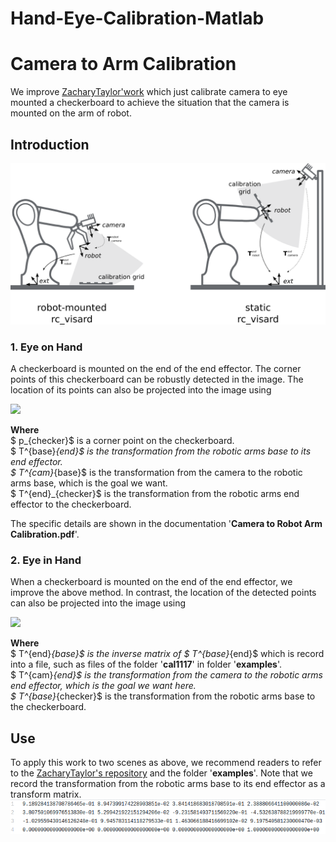 # Hand-Eye-Calibration-Matlab
# Camera to Arm Calibration

We improve [ZacharyTaylor'work](https://github.com/ZacharyTaylor/Camera-to-Arm-Calibration) which just calibrate camera to eye mounted a checkerboard to achieve the situation that the camera is mounted on the arm of robot.

## Introduction
![Left: Eye in Hand. Right: Eye on Hand](assets/cameraCalibration-cd882760.png)

### 1. Eye on Hand
A checkerboard is mounted on the end of the end effector. The corner points of this checkerboard can be robustly detected in the image. The location of its points can also be projected into the image using

<img src="http://chart.googleapis.com/chart?cht=tx&chl =p_{cam} = P_{cam}T^{cam}_{base}T^{base}_{end}T^{end}_{checker}p_{checker}" style="border:none;">

**Where**  
$ p_{checker}$ is a corner point on the checkerboard.  
$ T^{base}_{end}$ is the transformation from the robotic arms base to its end effector.  
$ T^{cam}_{base}$ is the transformation from the camera to the robotic arms base, which is the goal we want.  
$ T^{end}_{checker}$ is the transformation from the robotic arms end effector to the checkerboard.

The specific details are shown in the documentation '**Camera to Robot Arm Calibration.pdf**'.

### 2. Eye in Hand
When a checkerboard is mounted on the end of the end effector, we improve the above method. In contrast, the location of the detected points can also be projected into the image using

<img src="http://chart.googleapis.com/chart?cht=tx&chl =p_{cam} = P_{cam}T^{cam}_{end}T^{end}_{base}T^{base}_{checker}p_{checker}" style="border:none;">

**Where**  
$ T^{end}_{base}$ is the inverse matrix of $ T^{base}_{end}$ which is record into a file, such as files of the folder '**cal1117**' in folder '**examples**'.  
$ T^{cam}_{end}$ is the transformation from the camera to the robotic arms end effector, which is the goal we want here.  
$ T^{base}_{checker}$ is the transformation from the robotic arms base to the checkerboard.

## Use

To apply this work to two scenes as above, we recommend readers to refer to the [ZacharyTaylor's repository](https://github.com/ZacharyTaylor/Camera-to-Arm-Calibration) and the folder '**examples**'. Note that we record the transformation from the robotic arms base to its end effector as a transform matrix.
![](assets/cameraCalibration-a42eb534.png)
